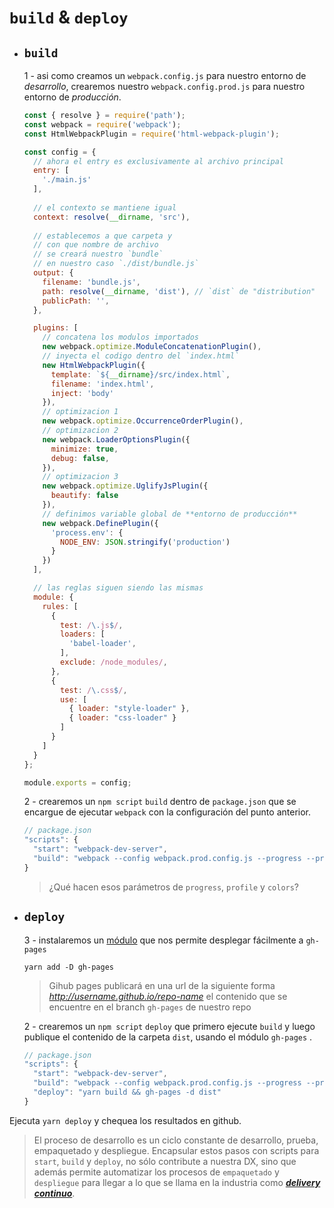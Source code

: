 # `build` & `deploy`

- ## `build`
  1 - asi como creamos un `webpack.config.js` para nuestro entorno de *desarrollo*, crearemos nuestro `webpack.config.prod.js` para nuestro entorno de *producción*.
  
  ```javascript
  const { resolve } = require('path');
  const webpack = require('webpack');
  const HtmlWebpackPlugin = require('html-webpack-plugin');

  const config = {    
    // ahora el entry es exclusivamente al archivo principal
    entry: [
      './main.js'
    ],
    
    // el contexto se mantiene igual
    context: resolve(__dirname, 'src'),
    
    // establecemos a que carpeta y
    // con que nombre de archivo
    // se creará nuestro `bundle`
    // en nuestro caso `./dist/bundle.js`
    output: {
      filename: 'bundle.js',
      path: resolve(__dirname, 'dist'), // `dist` de "distribution"
      publicPath: '',
    },

    plugins: [
      // concatena los modulos importados
      new webpack.optimize.ModuleConcatenationPlugin(),
      // inyecta el codigo dentro del `index.html`
      new HtmlWebpackPlugin({
        template: `${__dirname}/src/index.html`,
        filename: 'index.html',
        inject: 'body'
      }),
      // optimizacion 1
      new webpack.optimize.OccurrenceOrderPlugin(),
      // optimizacion 2
      new webpack.LoaderOptionsPlugin({
        minimize: true,
        debug: false,
      }),
      // optimizacion 3
      new webpack.optimize.UglifyJsPlugin({
        beautify: false
      }),
      // definimos variable global de **entorno de producción**
      new webpack.DefinePlugin({
        'process.env': {
          NODE_ENV: JSON.stringify('production')
        }
      })
    ],

    // las reglas siguen siendo las mismas
    module: {
      rules: [
        {
          test: /\.js$/,
          loaders: [
            'babel-loader',
          ],
          exclude: /node_modules/,
        },
        {
          test: /\.css$/,
          use: [
            { loader: "style-loader" },
            { loader: "css-loader" }
          ]
        }
      ]
    }
  };

  module.exports = config;

  ```

  2 - crearemos un `npm script` `build` dentro de `package.json` que se encargue de ejecutar `webpack` con la configuración del punto anterior.
    ```javascript
    // package.json
    "scripts": {
      "start": "webpack-dev-server",
      "build": "webpack --config webpack.prod.config.js --progress --profile --colors"
    }
    ```
  
  > ¿Qué hacen esos parámetros de `progress`, `profile` y `colors`?

- ## `deploy`
  3 - instalaremos un [módulo](https://github.com/tschaub/gh-pages) que nos permite desplegar fácilmente a `gh-pages`
    ```
    yarn add -D gh-pages
    ```
    > Gihub pages publicará en una url de la siguiente forma *http://username.github.io/repo-name* el contenido que se encuentre en el branch `gh-pages` de nuestro repo

  2 - crearemos un `npm script` `deploy` que primero ejecute `build` y luego publique el contenido de la  carpeta `dist`, usando el módulo `gh-pages` .
  ```javascript
  // package.json
  "scripts": {
    "start": "webpack-dev-server",
    "build": "webpack --config webpack.prod.config.js --progress --profile --colors",
    "deploy": "yarn build && gh-pages -d dist"
  }
  ```

Ejecuta `yarn deploy` y chequea los resultados en github.

> El proceso de desarrollo es un ciclo constante de desarrollo, prueba, empaquetado y despliegue. Encapsular estos pasos con scripts para `start`, `build` y `deploy`, no sólo contribute a nuestra DX, sino que además permite automatizar los procesos de `empaquetado` y `despliegue` para llegar a lo que se llama en la industria como ***[delivery continuo](https://en.wikipedia.org/wiki/Continuous_delivery)***.
